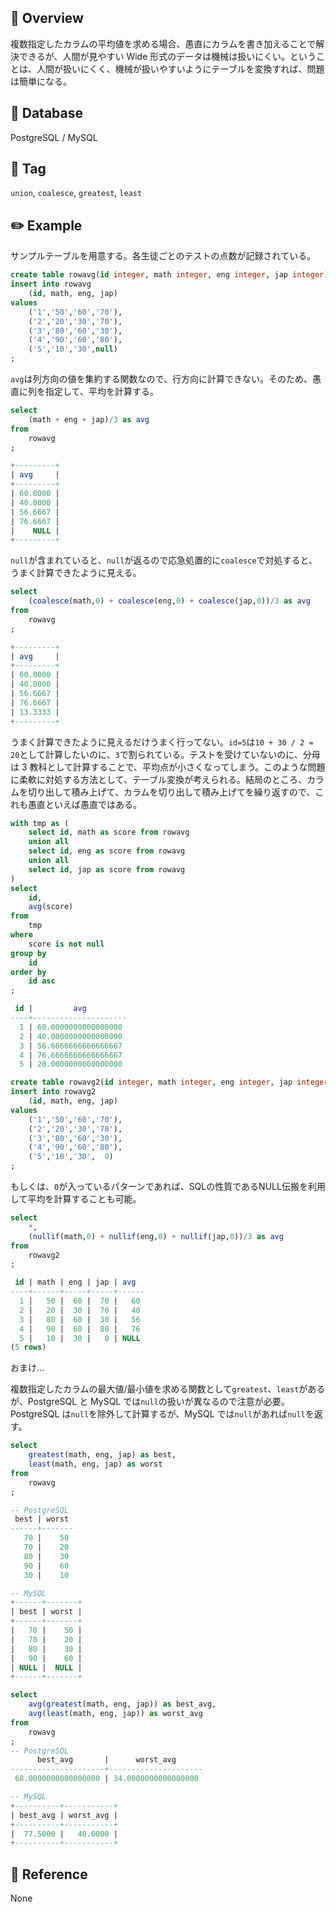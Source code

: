 ## :memo: Overview

複数指定したカラムの平均値を求める場合、愚直にカラムを書き加えることで解決できるが、人間が見やすい Wide 形式のデータは機械は扱いにくい。ということは、人間が扱いにくく、機械が扱いやすいようにテーブルを変換すれば、問題は簡単になる。

## :floppy_disk: Database

PostgreSQL / MySQL

## :bookmark: Tag

`union`, `coalesce`, `greatest`, `least`

## :pencil2: Example

サンプルテーブルを用意する。各生徒ごとのテストの点数が記録されている。

```sql
create table rowavg(id integer, math integer, eng integer, jap integer);
insert into rowavg
    (id, math, eng, jap)
values
    ('1','50','60','70'),
    ('2','20','30','70'),
    ('3','80','60','30'),
    ('4','90','60','80'),
    ('5','10','30',null)
;
```

`avg`は列方向の値を集約する関数なので、行方向に計算できない。そのため、愚直に列を指定して、平均を計算する。

```sql
select
    (math + eng + jap)/3 as avg
from
    rowavg
;

+---------+
| avg     |
+---------+
| 60.0000 |
| 40.0000 |
| 56.6667 |
| 76.6667 |
|    NULL |
+---------+
```

`null`が含まれていると、`null`が返るので応急処置的に`coalesce`で対処すると、うまく計算できたように見える。

```sql
select
    (coalesce(math,0) + coalesce(eng,0) + coalesce(jap,0))/3 as avg
from
    rowavg
;

+---------+
| avg     |
+---------+
| 60.0000 |
| 40.0000 |
| 56.6667 |
| 76.6667 |
| 13.3333 |
+---------+
```

うまく計算できたように見えるだけうまく行ってない。`id=5`は`10 + 30 / 2 = 20`として計算したいのに、`3`で割られている。テストを受けていないのに、分母は 3 教科として計算することで、平均点が小さくなってしまう。このような問題に柔軟に対処する方法として、テーブル変換が考えられる。結局のところ、カラムを切り出して積み上げて、カラムを切り出して積み上げてを繰り返すので、これも愚直といえば愚直ではある。

```sql
with tmp as (
    select id, math as score from rowavg
    union all
    select id, eng as score from rowavg
    union all
    select id, jap as score from rowavg
)
select
    id,
    avg(score)
from
    tmp
where
    score is not null
group by
    id
order by
    id asc
;

 id |         avg
----+---------------------
  1 | 60.0000000000000000
  2 | 40.0000000000000000
  3 | 56.6666666666666667
  4 | 76.6666666666666667
  5 | 20.0000000000000000
```

```sql
create table rowavg2(id integer, math integer, eng integer, jap integer);
insert into rowavg2
    (id, math, eng, jap)
values
    ('1','50','60','70'),
    ('2','20','30','70'),
    ('3','80','60','30'),
    ('4','90','60','80'),
    ('5','10','30',  0)
;
```

もしくは、`0`が入っているパターンであれば、SQLの性質であるNULL伝搬を利用して平均を計算することも可能。

```sql
select
    *,
    (nullif(math,0) + nullif(eng,0) + nullif(jap,0))/3 as avg
from
    rowavg2
;

 id | math | eng | jap | avg  
----+------+-----+-----+------
  1 |   50 |  60 |  70 |   60
  2 |   20 |  30 |  70 |   40
  3 |   80 |  60 |  30 |   56
  4 |   90 |  60 |  80 |   76
  5 |   10 |  30 |   0 | NULL
(5 rows)
```


おまけ…

複数指定したカラムの最大値/最小値を求める関数として`greatest`、`least`があるが、PostgreSQL と MySQL では`null`の扱いが異なるので注意が必要。PostgreSQL は`null`を除外して計算するが、MySQL では`null`があれば`null`を返す。

```sql
select
    greatest(math, eng, jap) as best,
    least(math, eng, jap) as worst
from
    rowavg
;

-- PostgreSQL
 best | worst
------+-------
   70 |    50
   70 |    20
   80 |    30
   90 |    60
   30 |    10

-- MySQL
+------+-------+
| best | worst |
+------+-------+
|   70 |    50 |
|   70 |    20 |
|   80 |    30 |
|   90 |    60 |
| NULL |  NULL |
+------+-------+

select
    avg(greatest(math, eng, jap)) as best_avg,
    avg(least(math, eng, jap)) as worst_avg
from
    rowavg
;
-- PostgreSQL
      best_avg       |      worst_avg
---------------------+---------------------
 68.0000000000000000 | 34.0000000000000000

-- MySQL
+----------+-----------+
| best_avg | worst_avg |
+----------+-----------+
|  77.5000 |   40.0000 |
+----------+-----------+
```

## :closed_book: Reference

None
